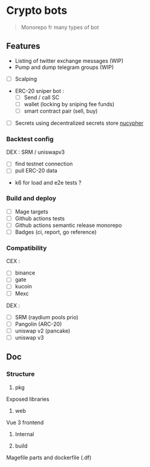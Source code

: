 # Crypto bots

> Monorepo fr many types of bot
## Features

- Listing of twitter exchange messages (WIP)
- Pump and dump telegram groups (WIP)
- [ ] Scalping
- ERC-20 sniper bot :
    - [ ] Send / call SC
    - [ ] wallet (locking by sniping fee funds)
    - [ ] smart contract pair (sell, buy)
- [ ] Secrets using decentralized secrets store [nucypher](https://www.nucypher.com/)

### Backtest config

DEX : SRM / uniswapv3
- [ ] find testnet connection
- [ ] pull ERC-20 data
- k6 for load and e2e tests ?

### Build and deploy

- [ ] Mage targets
- [ ] Github actions tests
- [ ] Github actions semantic release monorepo
- [ ] Badges (ci, report, go reference)
### Compatibility

CEX : 

- [ ] binance
- [ ] gate 
- [ ] kucoin 
- [ ] Mexc

DEX :
- [ ] SRM (raydium pools prio)
- [ ] Pangolin (ARC-20)
- [ ] uniswap v2 (pancake)
- [ ] uniswap v3

## Doc

### Structure

1. pkg

Exposed libraries

1. web

Vue 3 frontend

1. Internal

1. build

Magefile parts and dockerfile (.df)
